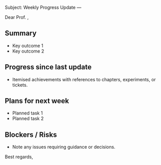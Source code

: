 Subject: Weekly Progress Update — <Week Ending DD Month YYYY>

Dear Prof. <Name>,

## Summary
- Key outcome 1
- Key outcome 2

## Progress since last update
- Itemised achievements with references to chapters, experiments, or tickets.

## Plans for next week
- Planned task 1
- Planned task 2

## Blockers / Risks
- Note any issues requiring guidance or decisions.

Best regards,
<Your Name>
